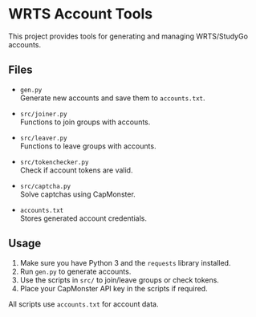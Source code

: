 # WRTS Account Tools

This project provides tools for generating and managing WRTS/StudyGo accounts.

## Files

- `gen.py`  
  Generate new accounts and save them to `accounts.txt`.

- `src/joiner.py`  
  Functions to join groups with accounts.

- `src/leaver.py`  
  Functions to leave groups with accounts.

- `src/tokenchecker.py`  
  Check if account tokens are valid.

- `src/captcha.py`  
  Solve captchas using CapMonster.

- `accounts.txt`  
  Stores generated account credentials.

## Usage

1. Make sure you have Python 3 and the `requests` library installed.
2. Run `gen.py` to generate accounts.
3. Use the scripts in `src/` to join/leave groups or check tokens.
4. Place your CapMonster API key in the scripts if required.

All scripts use `accounts.txt` for account data.